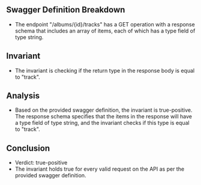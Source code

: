 ## Swagger Definition Breakdown
- The endpoint "/albums/{id}/tracks" has a GET operation with a response schema that includes an array of items, each of which has a type field of type string.

## Invariant
- The invariant is checking if the return type in the response body is equal to "track".

## Analysis
- Based on the provided swagger definition, the invariant is true-positive. The response schema specifies that the items in the response will have a type field of type string, and the invariant checks if this type is equal to "track".

## Conclusion
- Verdict: true-positive
- The invariant holds true for every valid request on the API as per the provided swagger definition.
